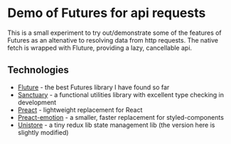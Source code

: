 Demo of Futures for api requests
================================

This is a small experiment to try out/demonstrate some of the features of Futures as an altenative to resolving data from http requests. The native fetch is wrapped with Fluture, providing a lazy, cancellable api.

Technologies
----------------

- [Fluture](https://github.com/fluture-js/Fluture) - the best Futures library I have found so far
- [Sanctuary](https://sanctuary.js.org/) - a functional utilities library with excellent type checking in development
- [Preact](https://preactjs.com/) - lightweight replacement for React
- [Preact-emotion](https://github.com/emotion-js/emotion) - a smaller, faster replacement for styled-components
- [Unistore](https://github.com/developit/unistore) - a tiny redux lib state management lib (the version here is slightly modified)


